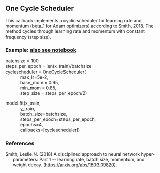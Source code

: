 ## One Cycle Scheduler

This callback implements a cyclic scheduler for learning rate and momentum (beta_1 for Adam optimizers) according to Smith, 2018.
The method cycles through learning rate and momentum with constant frequency (step size). 

### Example: [also see notebook](http://https://github.com/guolin1/CyclicalScheduler/blob/master/notebook.ipynb)
batchsize = 100<br/>
steps_per_epoch = len(x_train)/batchsize<br/>
cyclescheduler = OneCycleScheduler(<br/>
&nbsp;&nbsp;&nbsp;&nbsp;&nbsp;&nbsp;&nbsp;&nbsp;&nbsp;&nbsp;&nbsp;&nbsp;max_lr=5e-2,<br/>
&nbsp;&nbsp;&nbsp;&nbsp;&nbsp;&nbsp;&nbsp;&nbsp;&nbsp;&nbsp;&nbsp;&nbsp;base_mom = 0.95,<br/>
&nbsp;&nbsp;&nbsp;&nbsp;&nbsp;&nbsp;&nbsp;&nbsp;&nbsp;&nbsp;&nbsp;&nbsp;min_mom = 0.85,<br/>
&nbsp;&nbsp;&nbsp;&nbsp;&nbsp;&nbsp;&nbsp;&nbsp;&nbsp;&nbsp;&nbsp;&nbsp;step_size = steps_per_epoch/2)<br/>
                        
model.fit(x_train,<br/>
&nbsp;&nbsp;&nbsp;&nbsp;&nbsp;&nbsp;&nbsp;&nbsp;&nbsp;&nbsp;&nbsp;&nbsp;y_train,<br/> 
&nbsp;&nbsp;&nbsp;&nbsp;&nbsp;&nbsp;&nbsp;&nbsp;&nbsp;&nbsp;&nbsp;&nbsp;batch_size=batchsize,<br/> 
&nbsp;&nbsp;&nbsp;&nbsp;&nbsp;&nbsp;&nbsp;&nbsp;&nbsp;&nbsp;&nbsp;&nbsp;steps_per_epoch=steps_per_epoch,<br/>
&nbsp;&nbsp;&nbsp;&nbsp;&nbsp;&nbsp;&nbsp;&nbsp;&nbsp;&nbsp;&nbsp;&nbsp;epochs=4,<br/>
&nbsp;&nbsp;&nbsp;&nbsp;&nbsp;&nbsp;&nbsp;&nbsp;&nbsp;&nbsp;&nbsp;&nbsp;callbacks=[cyclescheduler])<br/>


### References
Smith, Leslie.N. (2018) A disciplined approach to neural network hyper- <br/>
&nbsp;&nbsp;&nbsp;&nbsp;&nbsp;&nbsp;parameters: Part 1 -- learning rate, batch size, momentum, and <br/>
&nbsp;&nbsp;&nbsp;&nbsp;&nbsp;&nbsp;weight decay. (https://arxiv.org/abs/1803.09820).
